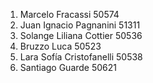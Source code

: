 1. Marcelo Fracassi 50574
2. Juan Ignacio Pagnanini 51311
3. Solange Liliana Cottier 50536
4. Bruzzo Luca 50523
5. Lara Sofía Cristofanelli 50538
6. Santiago Guarde 50621